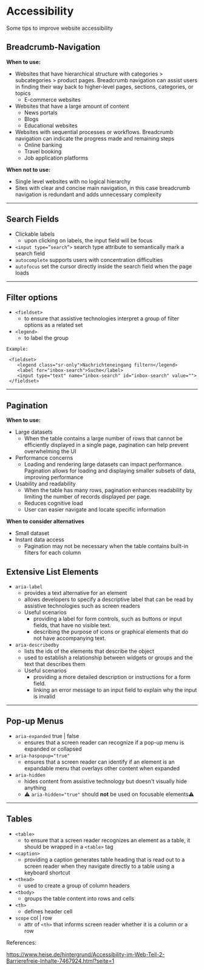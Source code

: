 # Accessibility
Some tips to improve website accessibility

## Breadcrumb-Navigation 

**When to use:**
- Websites that have hierarchical structure with categories > subcategories > product pages. Breadcrumb navigation can assist users in finding their way back to higher-level pages, sections, categories, or topics 
  - E-commerce websites
- Websites that have a large amount of content
  - News portals
  - Blogs
  - Educational websites
- Websites with sequential processes or workflows. Breadcrumb navigation can indicate the progress made and remaining steps
  - Online banking
  - Travel booking
  - Job application platforms

**When not to use:**
- Single level websites with no logical hierarchy
- Sites with clear and concise main navigation, in this case breadcrumb navigation is redundant and adds unnecessary complexity

---

## Search Fields
- Clickable labels
   - upon clicking on labels, the input field will be focus
- `<input type=”search”>` search type attribute to semantically mark a search field
- `autocomplete` supports users with concentration difficulties
- `autofocus` set the cursor directly inside the search field when the page loads

---

## Filter options
- `<fieldset>`
  - to ensure that assistive technologies interpret a group of filter options as a related set
- `<legend>`
  - to label the group

<code>Example:</code>

     <fieldset>
        <legend class="sr-only">Nachrichteneingang filtern</legend>
        <label for="inbox-search">Suche</label>
        <input type="text" name="inbox-search" id="inbox-search" value="">
     </fieldset>


---

## Pagination

**When to use:**
- Large datasets
  - When the table contains a large number of rows that cannot be efficiently displayed in a single page, pagination can help prevent overwhelming the UI
- Performance concerns
  - Loading and rendering large datasets can impact performance. Pagination allows for loading and displaying smaller subsets of data, improving performance
- Usability and readability
    - When the table has many rows, pagination enhances readability by limiting the number of records displayed per page.
    - Reduces cognitive load
    - User can easier navigate and locate specific information

**When to consider alternatives**
- Small dataset
- Instant data access 
   - Pagination may not be necessary when the table contains built-in filters for each column

## Extensive List Elements
- `aria-label`
  - provides a text alternative for an element
  - allows developers to specify a descriptive label that can be read by assistive technologies such as screen readers
   - Useful scenarios
     - providing a label for form controls, such as buttons or input fields, that have no visible text.
     - describing the purpose of icons or graphical elements that do not have accompanying text.
- `aria-describedby`
  - lists the ids of the elements that describe the object
  - used to establish a relationship between widgets or groups and the text that describes them
  - Useful scenarios
    - providing a more detailed description or instructions for a form field.
    - linking an error message to an input field to explain why the input is invalid

---

## Pop-up Menus

- `aria-expanded` true | false
  - ensures that a screen reader can recognize if a pop-up menu is expanded or collapsed
- `aria-haspopup="true"`
  - ensures that a screen reader can identify if an element is an expandable menu that overlays other content when expanded
- `aria-hidden`
   - hides content from assistive technology but doesn't visually hide anything
   - ⚠️ `aria-hidden="true"` should **not** be used on focusable elements⚠️

---

## Tables
- `<table>`
  - to ensure that a screen reader recognizes an element as a table, it should be wrapped in a `<table>` tag
- `<caption>`
  - providing a caption generates table heading that is read out to a screen reader when they navigate directly to a table using a keyboard shortcut
- `<thead>`
  - used to create a group of column headers
- `<tbody>`
  - groups the table content into rows and cells
- `<th>`
  - defines header cell
- `scope` col | row
  - attr of `<th>` that informs screen reader whether it is a column or a row



References:

 https://www.heise.de/hintergrund/Accessibility-im-Web-Teil-2-Barrierefreie-Inhalte-7467924.html?seite=1
